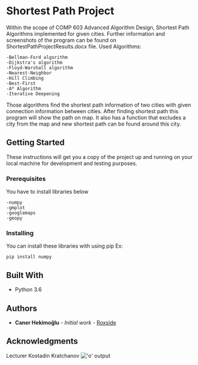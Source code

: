 # Shortest Path Project

Within the scope of COMP 603 Advanced Algorithm Design, Shortest Path Algorithms implemented for given cities. Further information and screenshots of the program can be found on ShortestPathProjectResults.docx file.
Used Algorithms: 
```
-Bellman-Ford algorithm 
-Dijkstra's algorithm 
-Floyd-Warshall algorithm 
-Nearest-Neighbor 
-Hill Climbing 
-Best-First 
-A* Algorithm 
-Iterative Deepening
```
Those algorithms find the shortest path information of two cities with given connection information between cities. After finding shortest path this program will show the path on map. It also has a function that excludes a city from the map and new shortest path can be found around this city.

## Getting Started

These instructions will get you a copy of the project up and running on your local machine for development and testing purposes.

### Prerequisites

You have to install libraries below

```
-numpy
-gmplot
-googlemaps
-geopy
```

### Installing

You can install these libraries with using pip Ex:

```
pip install numpy
```

## Built With

* Python 3.6


## Authors

* **Caner Hekimoğlu** - *Initial work* - [Roxside](https://github.com/Roxside)

## Acknowledgments
Lecturer Kostadin Kratchanov
!['o' output](https://prnt.sc/jjvtay)

